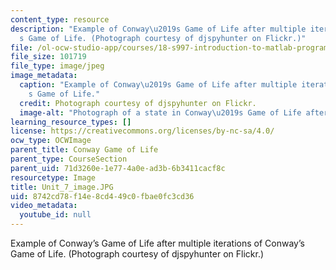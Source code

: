 ```yaml
---
content_type: resource
description: "Example of Conway\u2019s Game of Life after multiple iterations of Conway\u2019\
  s Game of Life. (Photograph courtesy of djspyhunter on Flickr.)"
file: /ol-ocw-studio-app/courses/18-s997-introduction-to-matlab-programming-fall-2011/8742cd78f14e8cd449c0fbae0fc3cd36_Unit_7_image.JPG
file_size: 101719
file_type: image/jpeg
image_metadata:
  caption: "Example of Conway\u2019s Game of Life after multiple iterations of Conway\u2019\
    s Game of Life."
  credit: Photograph courtesy of djspyhunter on Flickr.
  image-alt: "Photograph of a state in Conway\u2019s Game of Life after multiple iterations."
learning_resource_types: []
license: https://creativecommons.org/licenses/by-nc-sa/4.0/
ocw_type: OCWImage
parent_title: Conway Game of Life
parent_type: CourseSection
parent_uid: 71d3260e-1e77-4a0e-ad3b-6b3411cacf8c
resourcetype: Image
title: Unit_7_image.JPG
uid: 8742cd78-f14e-8cd4-49c0-fbae0fc3cd36
video_metadata:
  youtube_id: null
---
```

Example of Conway’s Game of Life after multiple iterations of Conway’s Game of Life. (Photograph courtesy of djspyhunter on Flickr.)